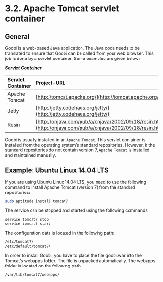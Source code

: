 # 3.2. Apache Tomcat servlet container

## **General**

Goobi is a web-based Java application. The Java code needs to be translated to ensure that Goobi can be called from your web browser. This job is done by a servlet container. Some examples are given below:

_**Servlet Container**_

| Servlet Container | Project-URL |
| :--- | :--- |
| Apache Tomcat | [http://tomcat.apache.org/](http://tomcat.apache.org/) |
| Jetty | [http://jetty.codehaus.org/jetty/](http://jetty.codehaus.org/jetty/) |
| Resin | [http://onjava.com/pub/a/onjava/2002/09/18/resin.htm](http://onjava.com/pub/a/onjava/2002/09/18/resin.html) |

Goobi is usually installed in an `Apache Tomcat`. This servlet container is installed from the operating system’s standard repositories. However, if the standard repositories do not contain version 7, `Apache Tomcat` is installed and maintained manually.

## **Example: Ubuntu Linux 14.04 LTS**

If you are using Ubuntu Linux 14.04 LTS, you need to use the following command to install Apache Tomcat \(version 7\) from the standard repositories:

```bash
sudo aptitude install tomcat7
```

The service can be stopped and started using the following commands:

```bash
service tomcat7 stop
service tomcat7 start
```

The configuration data is located in the following path:

```bash
/etc/tomcat7/
/etc/default/tomcat7/
```

In order to install Goobi, you have to place the file goobi.war into the Tomcat’s webapps folder. The file is unpacked automatically. The webapps folder is located on the following path:

```bash
/var/lib/tomcat7/webapps/
```



